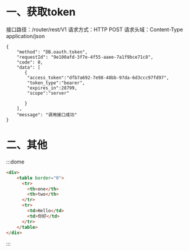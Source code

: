 # 一、获取token
接口路径：/router/rest/V1
请求方式：HTTP POST
请求头域：Content-Type application/json
```
{
    "method": "DB.oauth.token",
    "requestId": "9e100afd-3f7e-4f55-aaee-7a1f9bce71c8",
    "code": 0,
    "data": [
       {
        "access_token":"dfb7a692-7e98-48bb-97da-6d3ccc97fd97",
        "token_type":"bearer",
        "expires_in":28799,
        "scope":"server"

       }
    ],
    "message": "调用接口成功"
}
```
# 二、其他
:::dome
```html
<div>
    <table border="0">
	  <tr>
	    <th>one</th>
	    <th>two</th>
	  </tr>
	  <tr>
	    <td>Hello</td>
	    <td>你好</td>
	  </tr>
    </table>
</div>
```
:::



